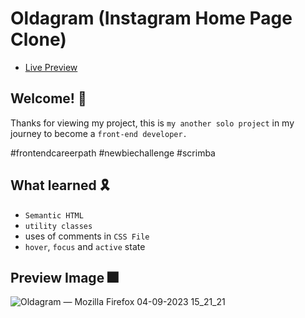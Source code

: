 # Oldagram (Instagram Home Page Clone)

- <a href="https://oldagraminstaclone.netlify.app/">Live Preview</a>

## Welcome! 👋

Thanks for viewing my project, this is `my another solo project` in my journey to become a `front-end developer.`

#frontendcareerpath #newbiechallenge #scrimba

## What learned 🎗️

- `Semantic HTML`
- `utility classes`
- uses of comments in `CSS File`
- `hover`, `focus` and `active` state

## Preview Image 🎆

 ![Oldagram — Mozilla Firefox 04-09-2023 15_21_21](https://github.com/MrSandeepSharma/Oldagram/assets/142038020/33399a6b-92f1-41fc-ab17-27e7b17efaaa)
